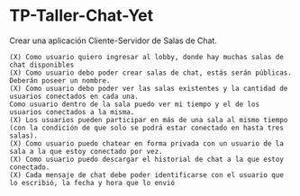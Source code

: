 # TP-Taller-Chat-Yet
Crear una aplicación Cliente-Servidor de Salas de Chat.

    (X) Como usuario quiero ingresar al lobby, donde hay muchas salas de chat disponibles 
    (X) Como usuario debo poder crear salas de chat, estás serán públicas. Deberán poseer un nombre.
    (X) Como usuario debo poder ver las salas existentes y la cantidad de usuarios conectados en cada una.
    Como usuario dentro de la sala puedo ver mi tiempo y el de los usuarios conectados a la misma.
    (X) Los usuarios pueden participar en más de una sala al mismo tiempo (con la condición de que solo se podrá estar conectado en hasta tres salas).
    (X) Como usuario puedo chatear en forma privada con un usuario de la sala a la que estoy conectado por vez.
    (X) Como usuario puedo descargar el historial de chat a la que estoy conectado.
    (X) Cada mensaje de chat debe poder identificarse con el usuario que lo escribió, la fecha y hora que lo envió
